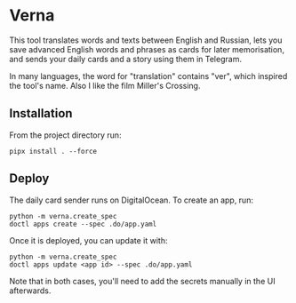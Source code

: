 Verna
=====

This tool translates words and texts between English and Russian,
lets you save advanced English words and phrases as cards for later memorisation,
and sends your daily cards and a story using them in Telegram.

In many languages, the word for "translation" contains "ver", which inspired the tool's name.
Also I like the film Miller's Crossing.

Installation
------------

From the project directory run:

    pipx install . --force

Deploy
------

The daily card sender runs on DigitalOcean. To create an app, run:

    python -m verna.create_spec
    doctl apps create --spec .do/app.yaml

Once it is deployed, you can update it with:

    python -m verna.create_spec
    doctl apps update <app id> --spec .do/app.yaml

Note that in both cases, you'll need to add the secrets manually in the UI afterwards.
